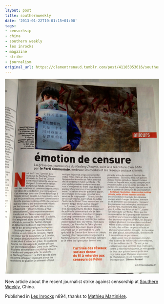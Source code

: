 ```yaml
---
layout: post
title: southernweekly
date: '2013-01-22T10:01:15+01:00'
tags:
- censorhsip
- china
- southern weekly
- les inrocks
- magazine
- strike
- journalism
original_url: https://clementrenaud.tumblr.com/post/41185053616/southernweekly
---
```

 ![](/img/tumblr/tumblr_mgrvd4WB881ruxvcko1_1280.jpg)  

New article about the recent journalist strike against censorship at [Southern Weekly](http://www.infzm.com/), China.

Published in [Les Inrocks](http://www.lesinrocks.com/) n894, thanks to [Mathieu Martinière](http://mathieumartiniere.com/).

